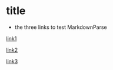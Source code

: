 # title

+ the three links to test MarkdownParse

[link1](https://ucsd.edu/)

[link2](https://www.who.int/)

[link3](https://learn.canvas.net/login/canvas)